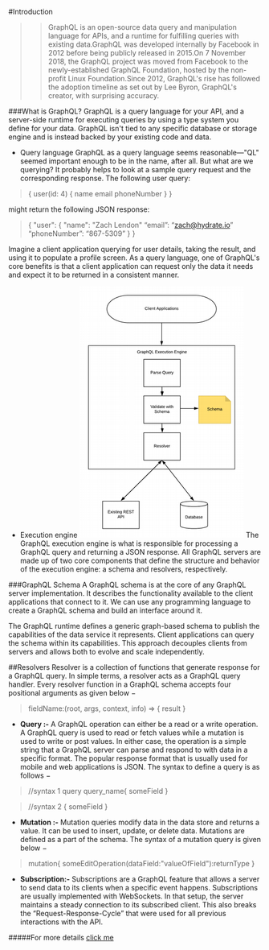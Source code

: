 #Introduction
>>GraphQL is an open-source data query and manipulation language for APIs, and a runtime for fulfilling queries with existing data.GraphQL was developed internally by Facebook in 2012 before being publicly released in 2015.On 7 November 2018, the GraphQL project was moved from Facebook to the newly-established GraphQL Foundation, hosted by the non-profit Linux Foundation.Since 2012, GraphQL's rise has followed the adoption timeline as set out by Lee Byron, GraphQL's creator, with surprising accuracy.


###What is GraphQL?
GraphQL is a query language for your API, and a server-side runtime for executing queries by using a type system you define for your data. GraphQL isn't tied to any specific database or storage engine and is instead backed by your existing code and data.
* Query language
GraphQL as a query language seems reasonable—"QL" seemed important enough to be in the name, after all. But what are we querying? It probably helps to look at a sample query request and the corresponding response.
The following user query:

>{
 user(id: 4) {
   name
   email
   phoneNumber
 }
}

might return the following JSON response:

>{
 "user": {
   "name": "Zach Lendon"
   “email”: “zach@hydrate.io”
   “phoneNumber”: “867-5309”
 }
}

Imagine a client application querying for user details, taking the result, and using it to populate a profile screen. As a query language, one of GraphQL's core benefits is that a client application can request only the data it needs and expect it to be returned in a consistent manner.
* Execution engine
![alt text](image/graphql-execution-engine.png "execution engine")
The GraphQL execution engine is what is responsible for processing a GraphQL query and returning a JSON response. All GraphQL servers are made up of two core components that define the structure and behavior of the execution engine: a schema and resolvers, respectively.

###GraphQL Schema
A GraphQL schema is at the core of any GraphQL server implementation. It describes the functionality available to the client applications that connect to it. We can use any programming language to create a GraphQL schema and build an interface around it.

The GraphQL runtime defines a generic graph-based schema to publish the capabilities of the data service it represents. Client applications can query the schema within its capabilities. This approach decouples clients from servers and allows both to evolve and scale independently.

##Resolvers
Resolver is a collection of functions that generate response for a GraphQL query. In simple terms, a resolver acts as a GraphQL query handler. Every resolver function in a GraphQL schema accepts four positional arguments as given below −
>fieldName:(root, args, context, info) => { result }
* **Query :-** A GraphQL operation can either be a read or a write operation. A GraphQL query is used to read or fetch values while a mutation is used to write or post values. In either case, the operation is a simple string that a GraphQL server can parse and respond to with data in a specific format. The popular response format that is usually used for mobile and web applications is JSON.
The syntax to define a query is as follows −

>//syntax 1
query query_name{ someField }

>//syntax 2
{ someField } 
* **Mutation :-** Mutation queries modify data in the data store and returns a value. It can be used to insert, update, or delete data. Mutations are defined as a part of the schema.
The syntax of a mutation query is given below −

>mutation{
   someEditOperation(dataField:"valueOfField"):returnType
}
* **Subscription:-** Subscriptions are a GraphQL feature that allows a server to send data to its clients when a specific event happens. Subscriptions are usually implemented with WebSockets. In that setup, the server maintains a steady connection to its subscribed client. This also breaks the “Request-Response-Cycle” that were used for all previous interactions with the API.
  
#####For more details [click me](https://graphql.org/learn/)  



